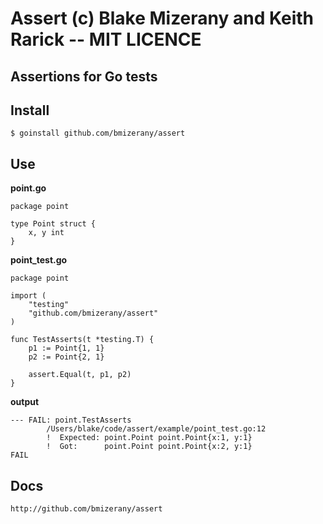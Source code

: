 # Assert (c) Blake Mizerany and Keith Rarick -- MIT LICENCE

## Assertions for Go tests

## Install

    $ goinstall github.com/bmizerany/assert

## Use

**point.go**

    package point

    type Point struct {
        x, y int
    }

**point_test.go**


    package point

    import (
        "testing"
        "github.com/bmizerany/assert"
    )

    func TestAsserts(t *testing.T) {
        p1 := Point{1, 1}
        p2 := Point{2, 1}

        assert.Equal(t, p1, p2)
    }

**output**

    --- FAIL: point.TestAsserts
            /Users/blake/code/assert/example/point_test.go:12
            !  Expected: point.Point point.Point{x:1, y:1}
            !  Got:      point.Point point.Point{x:2, y:1}
    FAIL


## Docs

    http://github.com/bmizerany/assert
